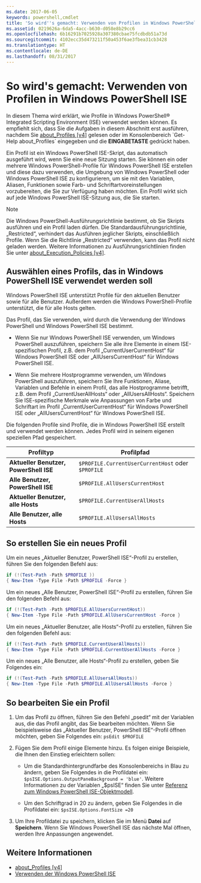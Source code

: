 ```yaml
---
ms.date: 2017-06-05
keywords: powershell,cmdlet
title: 'So wird''s gemacht: Verwenden von Profilen in Windows PowerShell ISE'
ms.assetid: 0219626a-6da5-4acc-b630-d058e8b29cc6
ms.openlocfilehash: 6b16291b7025928a307380cbae75fcdbdb51a73d
ms.sourcegitcommit: 4102ecc35d473211f50a453f6ae3fbea31cb3428
ms.translationtype: HT
ms.contentlocale: de-DE
ms.lasthandoff: 08/31/2017
---
```

# <a name="how-to-use-profiles-in-windows-powershell-ise"></a>So wird's gemacht: Verwenden von Profilen in Windows PowerShell ISE
In diesem Thema wird erklärt, wie Profile in Windows PowerShell® Integrated Scripting Environment (ISE) verwendet werden können. Es empfiehlt sich, dass Sie die Aufgaben in diesem Abschnitt erst ausführen, nachdem Sie [about_Profiles [v4]](https://technet.microsoft.com/library/e1d9e30a-70cc-4f36-949f-fc7cd96b4054(v=wps.630)) gelesen oder im Konsolenbereich `Get-Help about_Profiles` eingegeben und die **EINGABETASTE** gedrückt haben.

Ein Profil ist ein Windows PowerShell ISE-Skript, das automatisch ausgeführt wird, wenn Sie eine neue Sitzung starten.  Sie können ein oder mehrere Windows PowerShell-Profile für Windows PowerShell ISE erstellen und diese dazu verwenden, die Umgebung von Windows PowerShell oder Windows PowerShell ISE zu konfigurieren, um sie mit den Variablen, Aliasen, Funktionen sowie Farb- und Schriftartvoreinstellungen vorzubereiten, die Sie zur Verfügung haben möchten. Ein Profil wirkt sich auf jede Windows PowerShell ISE-Sitzung aus, die Sie starten.

> [!NOTE]
> Die Windows PowerShell-Ausführungsrichtlinie bestimmt, ob Sie Skripts ausführen und ein Profil laden dürfen. Die Standardausführungsrichtlinie, „Restricted“, verhindert das Ausführen jeglicher Skripts, einschließlich Profile. Wenn Sie die Richtlinie „Restricted“ verwenden, kann das Profil nicht geladen werden. Weitere Informationen zu Ausführungsrichtlinien finden Sie unter [about_Execution_Policies [v4]](https://technet.microsoft.com/library/347708dc-1515-4d74-978b-8334603472e6(v=wps.630)).

## <a name="selecting-a-profile-to-use-in-the-windows-powershell-ise"></a>Auswählen eines Profils, das in Windows PowerShell ISE verwendet werden soll
Windows PowerShell ISE unterstützt Profile für den aktuellen Benutzer sowie für alle Benutzer. Außerdem werden die Windows PowerShell-Profile unterstützt, die für alle Hosts gelten.

Das Profil, das Sie verwenden, wird durch die Verwendung der Windows PowerShell und Windows PowerShell ISE bestimmt.

-   Wenn Sie nur Windows PowerShell ISE verwenden, um Windows PowerShell auszuführen, speichern Sie alle ihre Elemente in einem ISE-spezifischen Profil, z.B. dem Profil „CurrentUserCurrentHost“ für Windows PowerShell ISE oder „AllUsersCurrentHost“ für Windows PowerShell ISE.

-   Wenn Sie mehrere Hostprogramme verwenden, um Windows PowerShell auszuführen, speichern Sie Ihre Funktionen, Aliase, Variablen und Befehle in einem Profil, das alle Hostprogramme betrifft, z.B. dem Profil „CurrentUserAllHosts“ oder „AllUsersAllHosts“. Speichern Sie ISE-spezifische Merkmale wie Anpassungen von Farbe und Schriftart im Profil „CurrentUserCurrentHost“ für Windows PowerShell ISE oder „AllUsersCurrentHost“ für Windows PowerShell ISE.

Die folgenden Profile sind Profile, die in Windows PowerShell ISE erstellt und verwendet werden können. Jedes Profil wird in seinem eigenen speziellen Pfad gespeichert.

| Profiltyp | Profilpfad |
| --- | --- |
| **Aktueller Benutzer, PowerShell ISE**| `$PROFILE.CurrentUserCurrentHost` oder `$PROFILE` |
| **Alle Benutzer, PowerShell ISE**| `$PROFILE.AllUsersCurrentHost` |
| **Aktueller Benutzer, alle Hosts**| `$PROFILE.CurrentUserAllHosts` |
| **Alle Benutzer, alle Hosts** | `$PROFILE.AllUsersAllHosts` |

## <a name="to-create-a-new-profile"></a>So erstellen Sie ein neues Profil
Um ein neues „Aktueller Benutzer, PowerShell ISE“-Profil zu erstellen, führen Sie den folgenden Befehl aus:

```powershell
if (!(Test-Path -Path $PROFILE )) 
{ New-Item -Type File -Path $PROFILE -Force }
```

Um ein neues „Alle Benutzer, PowerShell ISE“-Profil zu erstellen, führen Sie den folgenden Befehl aus:

```powershell
if (!(Test-Path -Path $PROFILE.AllUsersCurrentHost)) 
{ New-Item -Type File -Path $PROFILE.AllUsersCurrentHost -Force }
```

Um ein neues „Aktueller Benutzer, alle Hosts“-Profil zu erstellen, führen Sie den folgenden Befehl aus:

```powershell
if (!(Test-Path -Path $PROFILE.CurrentUserAllHosts)) 
{ New-Item -Type File -Path $PROFILE.CurrentUserAllHosts -Force }
```

Um ein neues „Alle Benutzer, alle Hosts“-Profil zu erstellen, geben Sie Folgendes ein:

```powershell
if (!(Test-Path -Path $PROFILE.AllUsersAllHosts)) 
{ New-Item -Type File -Path $PROFILE.AllUsersAllHosts -Force }
```

## <a name="to-edit-a-profile"></a>So bearbeiten Sie ein Profil

1.  Um das Profil zu öffnen, führen Sie den Befehl „psedit“ mit der Variablen aus, die das Profil angibt, das Sie bearbeiten möchten. Wenn Sie beispielsweise das „Aktueller Benutzer, PowerShell ISE“-Profil öffnen möchten, geben Sie Folgendes ein: `psEdit $PROFILE`

2.  Fügen Sie dem Profil einige Elemente hinzu. Es folgen einige Beispiele, die Ihnen den Einstieg erleichtern sollen:

    -   Um die Standardhintergrundfarbe des Konsolenbereichs in Blau zu ändern, geben Sie Folgendes in die Profildatei ein: `$psISE.Options.OutputPaneBackground = 'blue'`. Weitere Informationen zu der Variablen „$psISE“ finden Sie unter [Referenz zum Windows PowerShell ISE-Objektmodell]().

    -   Um den Schriftgrad in 20 zu ändern, geben Sie Folgendes in die Profildatei ein: `$psISE.Options.FontSize =20`

3.  Um Ihre Profildatei zu speichern, klicken Sie im Menü **Datei** auf **Speichern**. Wenn Sie Windows PowerShell ISE das nächste Mal öffnen, werden Ihre Anpassungen angewendet.

## <a name="see-also"></a>Weitere Informationen
- [about_Profiles [v4]](https://technet.microsoft.com/library/e1d9e30a-70cc-4f36-949f-fc7cd96b4054(v=wps.630))
- [Verwenden der Windows PowerShell ISE](Using-the-Windows-PowerShell-ISE.md)


